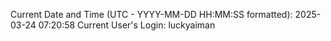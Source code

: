 Current Date and Time (UTC - YYYY-MM-DD HH:MM:SS formatted): 2025-03-24 07:20:58
Current User's Login: luckyaiman
